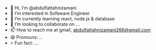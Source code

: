 - 👋 Hi, I’m @abdulfattahnizamani
- 👀 I’m interested in Sofeware Engineer
- 🌱 I’m currently learning react, node.js & database
- 💞️ I’m looking to collaborate on ...
- 📫 How to reach me at gmail, abdulfattahnizamani266@gmail.com
- 😄 Pronouns: ...
- ⚡ Fun fact: ...

<!---
abdulfattahnizamani/abdulfattahnizamani is a ✨ special ✨ repository because its `README.md` (this file) appears on your GitHub profile.
You can click the Preview link to take a look at your changes.
--->
